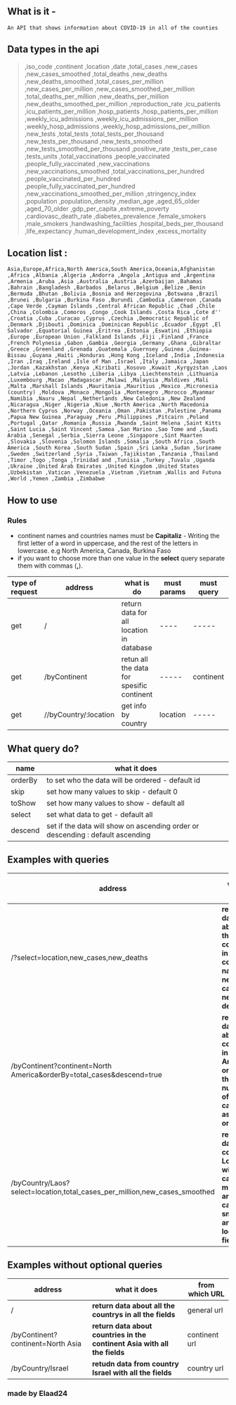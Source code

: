 ## What is it -

    An API that shows information about COVID-19 in all of the counties

## Data types in the api

> ,iso_code ,continent ,location ,date ,total_cases ,new_cases ,new_cases_smoothed ,total_deaths ,new_deaths ,new_deaths_smoothed ,total_cases_per_million ,new_cases_per_million ,new_cases_smoothed_per_million ,total_deaths_per_million ,new_deaths_per_million ,new_deaths_smoothed_per_million ,reproduction_rate ,icu_patients ,icu_patients_per_million ,hosp_patients ,hosp_patients_per_million ,weekly_icu_admissions ,weekly_icu_admissions_per_million ,weekly_hosp_admissions ,weekly_hosp_admissions_per_million ,new_tests ,total_tests ,total_tests_per_thousand ,new_tests_per_thousand ,new_tests_smoothed ,new_tests_smoothed_per_thousand ,positive_rate ,tests_per_case ,tests_units ,total_vaccinations ,people_vaccinated ,people_fully_vaccinated ,new_vaccinations ,new_vaccinations_smoothed ,total_vaccinations_per_hundred ,people_vaccinated_per_hundred ,people_fully_vaccinated_per_hundred ,new_vaccinations_smoothed_per_million ,stringency_index ,population ,population_density ,median_age ,aged_65_older ,aged_70_older ,gdp_per_capita ,extreme_poverty ,cardiovasc_death_rate ,diabetes_prevalence ,female_smokers ,male_smokers ,handwashing_facilities ,hospital_beds_per_thousand ,life_expectancy ,human_development_index ,excess_mortality

## Location list :

    Asia,Europe,Africa,North America,South America,Oceania,Afghanistan ,Africa ,Albania ,Algeria ,Andorra ,Angola ,Antigua and ,Argentina ,Armenia ,Aruba ,Asia ,Australia ,Austria ,Azerbaijan ,Bahamas ,Bahrain ,Bangladesh ,Barbados ,Belarus ,Belgium ,Belize ,Benin ,Bermuda ,Bhutan ,Bolivia ,Bosnia and Herzegovina ,Botswana ,Brazil ,Brunei ,Bulgaria ,Burkina Faso ,Burundi ,Cambodia ,Cameroon ,Canada ,Cape Verde ,Cayman Islands ,Central African Republic ,Chad ,Chile ,China ,Colombia ,Comoros ,Congo ,Cook Islands ,Costa Rica ,Cote d'' ,Croatia ,Cuba ,Curacao ,Cyprus ,Czechia ,Democratic Republic of ,Denmark ,Djibouti ,Dominica ,Dominican Republic ,Ecuador ,Egypt ,El Salvador ,Equatorial Guinea ,Eritrea ,Estonia ,Eswatini ,Ethiopia ,Europe ,European Union ,Falkland Islands ,Fiji ,Finland ,France ,French Polynesia ,Gabon ,Gambia ,Georgia ,Germany ,Ghana ,Gibraltar ,Greece ,Greenland ,Grenada ,Guatemala ,Guernsey ,Guinea ,Guinea-Bissau ,Guyana ,Haiti ,Honduras ,Hong Kong ,Iceland ,India ,Indonesia ,Iran ,Iraq ,Ireland ,Isle of Man ,Israel ,Italy ,Jamaica ,Japan ,Jordan ,Kazakhstan ,Kenya ,Kiribati ,Kosovo ,Kuwait ,Kyrgyzstan ,Laos ,Latvia ,Lebanon ,Lesotho ,Liberia ,Libya ,Liechtenstein ,Lithuania ,Luxembourg ,Macao ,Madagascar ,Malawi ,Malaysia ,Maldives ,Mali ,Malta ,Marshall Islands ,Mauritania ,Mauritius ,Mexico ,Micronesia (country) ,Moldova ,Monaco ,Mongolia ,Montenegro ,Morocco ,Myanmar ,Namibia ,Nauru ,Nepal ,Netherlands ,New Caledonia ,New Zealand ,Nicaragua ,Niger ,Nigeria ,Niue ,North America ,North Macedonia ,Northern Cyprus ,Norway ,Oceania ,Oman ,Pakistan ,Palestine ,Panama ,Papua New Guinea ,Paraguay ,Peru ,Philippines ,Pitcairn ,Poland ,Portugal ,Qatar ,Romania ,Russia ,Rwanda ,Saint Helena ,Saint Kitts ,Saint Lucia ,Saint Vincent ,Samoa ,San Marino ,Sao Tome and ,Saudi Arabia ,Senegal ,Serbia ,Sierra Leone ,Singapore ,Sint Maarten ,Slovakia ,Slovenia ,Solomon Islands ,Somalia ,South Africa ,South America ,South Korea ,South Sudan ,Spain ,Sri Lanka ,Sudan ,Suriname ,Sweden ,Switzerland ,Syria ,Taiwan ,Tajikistan ,Tanzania ,Thailand ,Timor ,Togo ,Tonga ,Trinidad and ,Tunisia ,Turkey ,Tuvalu ,Uganda ,Ukraine ,United Arab Emirates ,United Kingdom ,United States ,Uzbekistan ,Vatican ,Venezuela ,Vietnam ,Vietnam ,Wallis and Futuna ,World ,Yemen ,Zambia ,Zimbabwe

## How to use

### Rules

- continent names and countries names must be **Capitaliz** - Writing the first letter of a word in uppercase, and the rest of the letters in lowercase. e.g North America, Canada, Burkina Faso
- if you want to choose more than one value in the **select** query separate them with commas (**,**).

| type of request | address               | what is do                                | must params | must query | optional query                           |
| --------------- | --------------------- | ----------------------------------------- | ----------- | ---------- | ---------------------------------------- |
| get             | /                     | return data for all location in database  | ----        | -----      | orderBy , skip ,toShow ,select,descend   |
| get             | /byContinent          | retun all the data for spesific continent | -----       | continent  | orderBy , skip ,toShow ,select , descend |
| get             | //byCountry/:location | get info by country                       | location    | -----      | select                                   |

## What query do?

| name    | what it does                                                                   |
| ------- | ------------------------------------------------------------------------------ |
| orderBy | to set who the data will be ordered - default id                               |
| skip    | set how many values to skip - default 0                                        |
| toShow  | set how many values to show - default all                                      |
| select  | set what data to get - default all                                             |
| descend | set if the data will show on ascending order or descending : default ascending |

## Examples with queries

| address                                                                    | what it does                                                                                                 | from which URL |
| -------------------------------------------------------------------------- | ------------------------------------------------------------------------------------------------------------ | -------------- |
| /?select=location,new_cases,new_deaths                                     | **return data about all the countrys in country name , new cases , new death**                               | general url    |
| /byContinent?continent=North America&orderBy=total_cases&descend=true      | **return data about countries in North America order by there number of total cases in asending order**      | continent url  |
| /byCountry/Laos?select=location,total_cases_per_million,new_cases_smoothed | **return data from country Loas and with total cases per milion and new cases smoothed and location fields** | country url    |

## Examples without optional queries

| address                           | what it does                                                              | from which URL |
| --------------------------------- | ------------------------------------------------------------------------- | -------------- |
| /                                 | **return data about all the countrys in all the fields**                  | general url    |
| /byContinent?continent=North Asia | **return data about countries in the continent Asia with all the fields** | continent url  |
| /byCountry/Israel                 | **retudn data from country Israel with all the fields**                   | country url    |

### made by Elaad24
